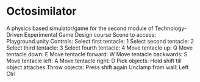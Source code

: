 # Octosimilator
A physics based simulator/game for the second module of Technology-Driven Experimental Game Design course
Scene to access: Playground.unity
Controls:
Select first tentacle: 1
Select second tentacle: 2
Select third tentacle: 3
Select fourth tentacle: 4
Move tentacle up: Q
Move tentacle down: E
Move tentacle forward: W
Move tentacle backwards: S
Move tentacle left: A
Move tentacle right: D
Pick objects: Hold shift till object attaches
Throw objects: Press shift again
Unclamp from wall: Left Ctrl

